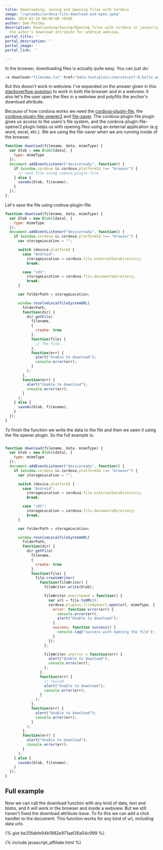```yaml
---
title: Downloading, saving and opening files with Cordova
image: "/uploads/cordova-file-download-and-open.jpeg"
date: 2019-02-16 00:00:00 +0100
author: Sem Postma
description: Downloading/Saving/Opening files with Cordova in javascript and polyfill
  the achor's download attribute for android webview.
portal_title: ''
portal_description: ''
portal_image: ''
portal_link: ''

---
```

In the browser, downloading files is actually quite easy.  You can just do:

```javascript
<a download="filename.txt" href="data:text/plain;charset=utf-8,hello world!">Download</a>
```

But this doesn't work in webview. I've expanded on the answer given in this [stackoverflow question](https://stackoverflow.com/questions/43575581/cordova-download-a-file-in-download-folder) to work in both the browser and in a webview. It also let's the user open the files in a webview and polyfills the anchor's download attribute.

Because of how cordova works we need the [cordova-plugin-file](https://cordova.apache.org/docs/en/latest/reference/cordova-plugin-file/), the[ cordova-plugin-file-opener2](https://github.com/pwlin/cordova-plugin-file-opener2) and [file-saver](https://github.com/eligrey/FileSaver.js). The cordova-plugin-file plugin gives us access to the users's file system, and the cordova-plugin-file-opener2 plugin helps us with opening files using an external application (e.g word, excel, etc.). We are using the file-saver when we are running inside of the browser.

```javascript
function download(filename, data, mimeType) {
  var blob = new Blob([data], {
    type: mimeType
  });
  document.addEventListener("deviceready", function() {
    if (window.cordova && cordova.platformId !== "browser") {
      // save file using codova-plugin-file
    } else {
      saveAs(blob, filename);
    }
  });
};
```

Let's save the file using codova-plugin-file.

```javascript
function download(filename, data, mimeType) {
  var blob = new Blob([data], {
    type: mimeType
  });
  document.addEventListener("deviceready", function() {
    if (window.cordova && cordova.platformId !== "browser") {
      var storageLocation = "";

      switch (device.platform) {
        case "Android":
          storageLocation = cordova.file.externalDataDirectory;
          break;

        case "iOS":
          storageLocation = cordova.file.documentsDirectory;
          break;
      }

      var folderPath = storageLocation;

      window.resolveLocalFileSystemURL(
        folderPath,
        function(dir) {
          dir.getFile(
            filename,
            {
              create: true
            },
            function(file) {
              // The file...
            },
            function(err) {
              alert("Unable to download");
              console.error(err);
            }
          );
        },
        function(err) {
          alert("Unable to download");
          console.error(err);
        }
      );
    } else {
      saveAs(blob, filename);
    }
  });
}
```

To finish the function we write the data to the file and then we open it using the file opener plugin. So the full example is:

```javascript

function download(filename, data, mimeType) {
  var blob = new Blob([data], {
    type: mimeType
  });
  document.addEventListener("deviceready", function() {
    if (window.cordova && cordova.platformId !== "browser") {
      var storageLocation = "";

      switch (device.platform) {
        case "Android":
          storageLocation = cordova.file.externalDataDirectory;
          break;

        case "iOS":
          storageLocation = cordova.file.documentsDirectory;
          break;
      }

      var folderPath = storageLocation;

      window.resolveLocalFileSystemURL(
        folderPath,
        function(dir) {
          dir.getFile(
            filename,
            {
              create: true
            },
            function(file) {
              file.createWriter(
                function(fileWriter) {
                  fileWriter.write(blob);

                  fileWriter.onwriteend = function() {
                    var url = file.toURL();
                    cordova.plugins.fileOpener2.open(url, mimeType, {
                      error: function error(err) {
                        console.error(err);
                        alert("Unable to download");
                      },
                      success: function success() {
                        console.log("success with opening the file");
                      }
                    });
                  };

                  fileWriter.onerror = function(err) {
                    alert("Unable to download");
                    console.error(err);
                  };
                },
                function(err) {
                  // failed
                  alert("Unable to download");
                  console.error(err);
                }
              );
            },
            function(err) {
              alert("Unable to download");
              console.error(err);
            }
          );
        },
        function(err) {
          alert("Unable to download");
          console.error(err);
        }
      );
    } else {
      saveAs(blob, filename);
    }
  });
}
```

## Full example

Now we can call the download function with any kind of data, text and blobs, and it will work in the browser and inside a webview. But we still haven't fixed the download attribute issue. To fix this we can add a click handler to the document. This function works for any kind of url, including data urls.

{% gist be25fabfe94b1982e971aaf26a54c999 %}

{% include javascript_affiliate.html %}
